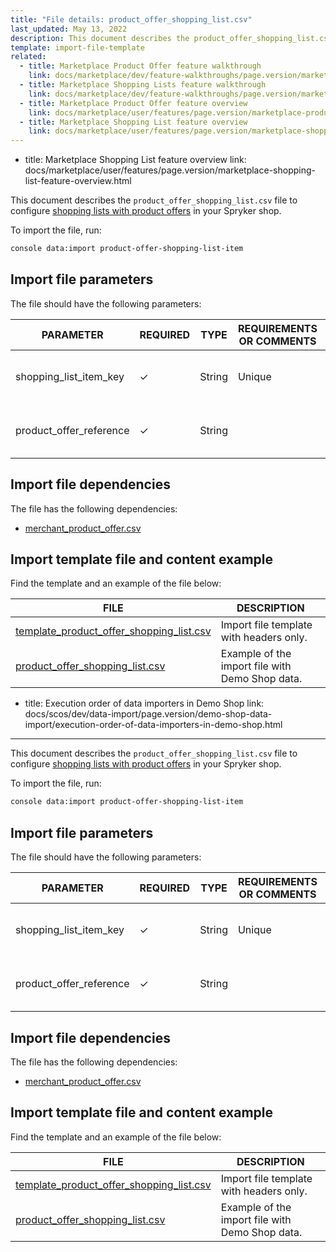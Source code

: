 ```yaml
---
title: "File details: product_offer_shopping_list.csv"
last_updated: May 13, 2022
description: This document describes the product_offer_shopping_list.csv file to configure shopping lists with product offers in your Spryker shop.
template: import-file-template
related:
  - title: Marketplace Product Offer feature walkthrough
    link: docs/marketplace/dev/feature-walkthroughs/page.version/marketplace-product-offer-feature-walkthrough/marketplace-product-offer-feature-walkthrough.html
  - title: Marketplace Shopping Lists feature walkthrough
    link: docs/marketplace/dev/feature-walkthroughs/page.version/marketplace-shopping-lists-feature-walkthrough.html
  - title: Marketplace Product Offer feature overview
    link: docs/marketplace/user/features/page.version/marketplace-product-offer-feature-overview.html
  - title: Marketplace Shopping List feature overview
    link: docs/marketplace/user/features/page.version/marketplace-shopping-list-feature-overview.html
---
```

  - title: Marketplace Shopping List feature overview
    link: docs/marketplace/user/features/page.version/marketplace-shopping-list-feature-overview.html

This document describes the `product_offer_shopping_list.csv` file to configure [shopping lists with product offers](/docs/marketplace/dev/feature-walkthroughs/{{page.version}}/marketplace-shopping-lists-feature-walkthrough.html) in your Spryker shop.

To import the file, run:

```bash
console data:import product-offer-shopping-list-item
```

## Import file parameters

The file should have the following parameters:

| PARAMETER   | REQUIRED | TYPE  | REQUIREMENTS OR COMMENTS | DESCRIPTION |
|--------------|-----------|---------|---------------|------------|
| shopping_list_item_key  | &check;   | String  | Unique  | Identifier of the shopping list item in the system. |
| product_offer_reference | &check;   | String  |         | Identifier of the [product offer](/docs/marketplace/user/features/{{page.version}}/marketplace-product-offer-feature-overview.html) in the system. |

## Import file dependencies

The file has the following dependencies:

- [merchant_product_offer.csv](/docs/marketplace/dev/data-import/{{page.version}}/file-details-merchant-product-offer.csv.html)

## Import template file and content example

Find the template and an example of the file below:

| FILE  | DESCRIPTION  |
| ---------------------------- | ------------------- |
| [template_product_offer_shopping_list.csv](https://spryker.s3.eu-central-1.amazonaws.com/docs/Developer+Guide/Back-End/Data+Manipulation/Data+Ingestion/Data+Import/Data+Import+Categories/Marketplace+setup/template_product_offer_shopping_list.csv) | Import file template with headers only.         |
| [product_offer_shopping_list.csv](https://spryker.s3.eu-central-1.amazonaws.com/docs/Developer+Guide/Back-End/Data+Manipulation/Data+Ingestion/Data+Import/Data+Import+Categories/Marketplace+setup/product_offer_shopping_list.csv) | Example of the import file with Demo Shop data. |
  - title: Execution order of data importers in Demo Shop
    link: docs/scos/dev/data-import/page.version/demo-shop-data-import/execution-order-of-data-importers-in-demo-shop.html
---

This document describes the `product_offer_shopping_list.csv` file to configure [shopping lists with product offers](/docs/marketplace/dev/feature-walkthroughs/{{page.version}}/marketplace-shopping-lists-feature-walkthrough.html) in your Spryker shop.

To import the file, run:

```bash
console data:import product-offer-shopping-list-item
```

## Import file parameters

The file should have the following parameters:

| PARAMETER   | REQUIRED | TYPE  | REQUIREMENTS OR COMMENTS | DESCRIPTION |
|--------------|-----------|---------|---------------|------------|
| shopping_list_item_key  | &check;   | String  | Unique  | Identifier of the shopping list item in the system. |
| product_offer_reference | &check;   | String  |         | Identifier of the [product offer](/docs/marketplace/user/features/{{page.version}}/marketplace-product-offer-feature-overview.html) in the system. |

## Import file dependencies

The file has the following dependencies:

- [merchant_product_offer.csv](/docs/marketplace/dev/data-import/{{page.version}}/file-details-merchant-product-offer.csv.html)

## Import template file and content example

Find the template and an example of the file below:

| FILE  | DESCRIPTION  |
| ---------------------------- | ------------------- |
| [template_product_offer_shopping_list.csv](https://spryker.s3.eu-central-1.amazonaws.com/docs/Developer+Guide/Back-End/Data+Manipulation/Data+Ingestion/Data+Import/Data+Import+Categories/Marketplace+setup/template_product_offer_shopping_list.csv) | Import file template with headers only.         |
| [product_offer_shopping_list.csv](https://spryker.s3.eu-central-1.amazonaws.com/docs/Developer+Guide/Back-End/Data+Manipulation/Data+Ingestion/Data+Import/Data+Import+Categories/Marketplace+setup/product_offer_shopping_list.csv) | Example of the import file with Demo Shop data. |
